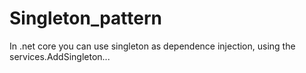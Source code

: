 # Singleton_pattern

In .net core you can use singleton as dependence injection, using the services.AddSingleton...
